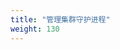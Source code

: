 ```yaml
---
title: "管理集群守护进程"
weight: 130
---
```


<!--
---
title: "Manage Cluster Daemons"
weight: 130
---
-->
